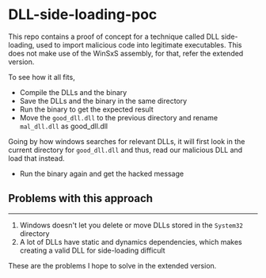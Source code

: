 # DLL-side-loading-poc
This repo contains a proof of concept for a technique called DLL side-loading, used to import malicious code into legitimate executables. This does not make use of the WinSxS assembly, for that, refer the extended version. 

To see how it all fits,

- Compile the DLLs and the binary
- Save the DLLs and the binary in the same directory
- Run the binary to get the expected result
- Move the `good_dll.dll` to the previous directory and rename `mal_dll.dll` as good_dll.dll

Going by how windows searches for relevant DLLs, it will first look in the current directory for `good_dll.dll` and thus, read our malicious DLL and load that instead.

- Run the binary again and get the hacked message

## Problems with this approach
----------------------------
1. Windows doesn't let you delete or move DLLs stored in the `System32` directory
2. A lot of DLLs have static and dynamics dependencies, which makes creating a valid DLL for side-loading difficult

These are the problems I hope to solve in the extended version.
